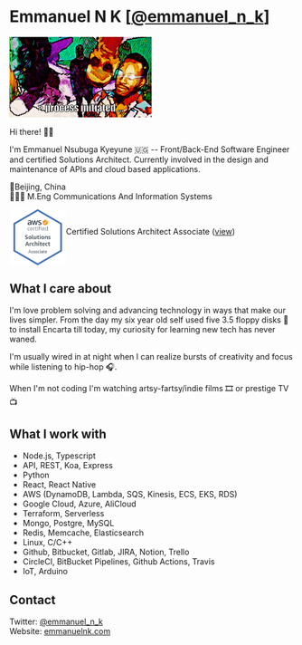 # Emmanuel N K [[@emmanuel_n_k](https://twitter.com/emmanuel_n_k)]

<img width="50%" src="https://raw.githubusercontent.com/emmanuelnk/emmanuelnk.github.io/master/img/emma_banner.gif">

Hi there! 👋🏿

I'm Emmanuel Nsubuga Kyeyune 🇺🇬  -- Front/Back-End Software Engineer and certified Solutions Architect. Currently involved in the design and maintenance of APIs and cloud based applications.


📍Beijing, China<br/>
👨🏿‍🎓 M.Eng Communications And Information Systems<br/>

<img align="left" width="100" height="100" src="https://raw.githubusercontent.com/emmanuelnk/emmanuelnk.github.io/master/img/AWS-SolArchitect-Associate.png">  
<br />  
  
Certified Solutions Architect Associate ([view](https://www.youracclaim.com/badges/a3152cd8-e8dd-4c7b-8d26-e98e3f5f3bdb/public_url))  
<br />  
<br />  
## What I care about

I'm love problem solving and advancing technology in ways that make our lives simpler. From the day my six year old self used five 3.5 floppy disks 💾 to install Encarta till today, my curiosity for learning new tech has never waned. 

I'm usually wired in at night when I can realize bursts of creativity and focus while listening to hip-hop 🎧.

When I'm not coding I'm watching artsy-fartsy/indie films 🎞️ or prestige TV📺

## What I work with
- Node.js, Typescript
- API, REST, Koa, Express
- Python
- React, React Native
- AWS (DynamoDB, Lambda, SQS, Kinesis, ECS, EKS, RDS)
- Google Cloud, Azure, AliCloud
- Terraform, Serverless
- Mongo, Postgre, MySQL
- Redis, Memcache, Elasticsearch
- Linux, C/C++
- Github, Bitbucket, Gitlab, JIRA, Notion, Trello
- CircleCI, BitBucket Pipelines, Github Actions, Travis
- IoT, Arduino



## Contact
Twitter: [@emmanuel_n_k](https://twitter.com/emmanuel_n_k)  
Website: [emmanuelnk.com](https://emmanuelnk.com)



